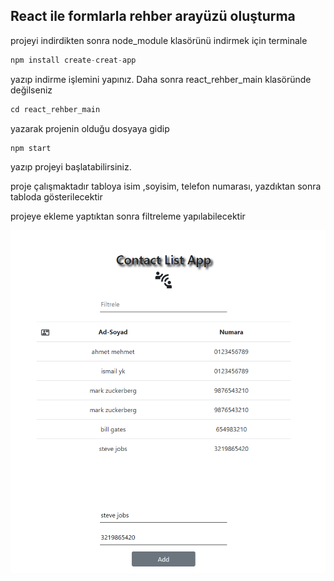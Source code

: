 ## React ile formlarla rehber arayüzü oluşturma

projeyi indirdikten sonra node_module klasörünü indirmek için terminale
```javascript
npm install create-creat-app
```
yazıp indirme işlemini yapınız. Daha sonra react_rehber_main klasöründe değilseniz 
```javascript
cd react_rehber_main
```
yazarak projenin olduğu dosyaya gidip 
```javascript
npm start
```
yazıp projeyi başlatabilirsiniz.

proje çalışmaktadır tabloya isim ,soyisim, telefon numarası, yazdıktan sonra tabloda gösterilecektir 

projeye ekleme yaptıktan sonra filtreleme yapılabilecektir

![](./taslak.png)
